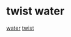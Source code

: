 # twist water



[](http://3.bp.blogspot.com/-sR0bha75Kb0/TWRoKFeor9I/AAAAAAAABOI/GYsJDI5xvn0/s1600/twist+water.jpg)

[water](water.md) [twist](twist.md)



